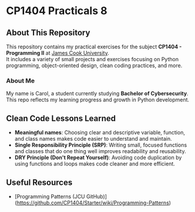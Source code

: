# CP1404 Practicals 8

## About This Repository

This repository contains my practical exercises for the subject **CP1404 - Programming II** at [James Cook University](https://www.jcu.edu.au/).  
It includes a variety of small projects and exercises focusing on Python programming, object-oriented design, clean coding practices, and more.

### About Me

My name is Carol, a student currently studying **Bachelor of Cybersecurity**.  
This repo reflects my learning progress and growth in Python development.


## Clean Code Lessons Learned

- **Meaningful names**: Choosing clear and descriptive variable, function, and class names makes code easier to understand and maintain.
- **Single Responsibility Principle (SRP)**: Writing small, focused functions and classes that do one thing well improves readability and reusability.
- **DRY Principle (Don't Repeat Yourself)**: Avoiding code duplication by using functions and loops makes code cleaner and more efficient.

## Useful Resources
- [Programming Patterns (JCU GitHub)] (https://github.com/CP1404/Starter/wiki/Programming-Patterns)
